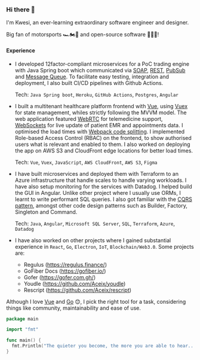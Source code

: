 ### Hi there 👋

I'm Kwesi, an ever-learning extraordinary software engineer and designer.

Big fan of motorsports 🏎️🏍️🏁 and open-source software 👨‍💻😎!


#### Experience

- I developed 12factor-compliant microservices for a PoC trading engine with Java Spring boot which communicated via [SOAP](https://www.w3.org/TR/2000/NOTE-SOAP-20000508/), [REST](https://en.wikipedia.org/wiki/Representational_state_transfer), [PubSub](https://en.wikipedia.org/wiki/Publish%E2%80%93subscribe_pattern) and [Message Queue](https://en.wikipedia.org/wiki/Message_queue).
To facilitate easy testing, integration and deployment, I also built CI/CD pipelines with Github Actions.
  
  Tech: `Java Spring boot`, `Heroku`, `GitHub Actions`, `Postgres`, `Angular`

- I built a multitenant healthcare platform frontend with [Vue](https://vuejs.org/), using [Vuex](https://vuex.vuejs.org/) for state management, whiles strictly following the MVVM model. The web application featured [WebRTC](https://webrtc.org/) for telemedicine support, [WebSockets](https://datatracker.ietf.org/doc/html/rfc6455) for live update of patient EMR and appointments data. I optimised the load times with [Webpack code splitting](https://webpack.js.org/guides/code-splitting/). I implemented Role-based Access Control (RBAC) on the frontend, to show authorised users what is relevant and enabled to them. I also worked on deploying the app on AWS S3 and CloudFront edge locations for better load times.
  
  Tech: `Vue`, `Vuex`, `JavaScript`, `AWS CloudFront`, `AWS S3`, `Figma`

- I have built microservices and deployed them with Terraform to an Azure infrastructure that handle scales to handle varying workloads. I have also setup monitoring for the services with Datadog. I helped build the GUI in Angular. Unlike other project where I usually use ORMs, I learnt to write performant SQL queries. I also got familiar with the [CQRS pattern](https://martinfowler.com/bliki/CQRS.html), amongst other code design patterns such as Builder, Factory, Singleton and Command.
  
  Tech: `Java`, `Angular`, `Microsoft SQL Server`, `SQL`, `Terraform`, `Azure`, `Datadog`

- I have also worked on other projects where I gained substantial experience in `React`, `Go`, `Electron`, `IoT`, `Blockchain/Web3.0`. Some projects are:
  - Regulus (https://regulus.finance/)
  - GoFiber Docs (https://gofiber.io/)
  - Gofer (https://gofer.com.gh/)
  - Youdle (https://github.com/Aceix/youdle)
  - Rescript (https://github.com/Aceix/rescript)

Although I love [Vue](https://vuejs.org/) and [Go](https://go.dev/) 😊, I pick the right tool for a task, considering things like community, maintainability and ease of use.

```go
package main

import "fmt"

func main() {
  fmt.Println("The quieter you become, the more you are able to hear...")
}
```
